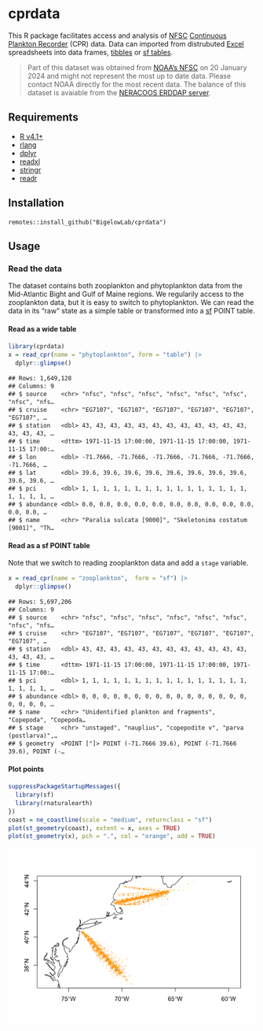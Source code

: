 cprdata
================

This R package facilitates access and analysis of
[NFSC](https://www.fisheries.noaa.gov/about/northeast-fisheries-science-center)
[Continuous Plankton
Recorder](https://en.wikipedia.org/wiki/Continuous_Plankton_Recorder)
(CPR) data. Data can imported from distrubuted
[Excel](https://en.wikipedia.org/wiki/Microsoft_Excel) spreadsheets into
data frames, [tibbles](https://tibble.tidyverse.org/) or [sf
tables](https://r-spatial.github.io/sf/).

> Part of this dataset was obtained from [NOAA’s
> NFSC](https://www.fisheries.noaa.gov/about/northeast-fisheries-science-center)
> on 20 January 2024 and might not represent the most up to date data.
> Please contact NOAA directly for the most recent data. The balance of
> this dataset is avaiable from the [NERACOOS ERDDAP
> server](https://www.neracoos.org/erddap/index.html).

## Requirements

- [R v4.1+](https://www.r-project.org/)
- [rlang](https://CRAN.R-project.org/package=rlang)
- [dplyr](https://CRAN.R-project.org/package=dplyr)
- [readxl](https://CRAN.R-project.org/package=readxl)
- [stringr](https://CRAN.R-project.org/package=stringr)
- [readr](https://CRAN.R-project.org/package=readr)

## Installation

    remotes::install_github("BigelowLab/cprdata")

## Usage

### Read the data

The dataset contains both zooplankton and phytoplankton data from the
Mid-Atlantic Bight and Gulf of Maine regions. We regularily access to
the zooplankton data, but it is easy to switch to phytoplankton. We can
read the data in its “raw” state as a simple table or transformed into a
[sf](https://r-spatial.github.io/sf/) POINT table.

#### Read as a wide table

``` r
library(cprdata)
x = read_cpr(name = "phytoplankton", form = "table") |>
  dplyr::glimpse()
```

    ## Rows: 1,649,128
    ## Columns: 9
    ## $ source    <chr> "nfsc", "nfsc", "nfsc", "nfsc", "nfsc", "nfsc", "nfsc", "nfs…
    ## $ cruise    <chr> "EG7107", "EG7107", "EG7107", "EG7107", "EG7107", "EG7107", …
    ## $ station   <dbl> 43, 43, 43, 43, 43, 43, 43, 43, 43, 43, 43, 43, 43, 43, 43, …
    ## $ time      <dttm> 1971-11-15 17:00:00, 1971-11-15 17:00:00, 1971-11-15 17:00:…
    ## $ lon       <dbl> -71.7666, -71.7666, -71.7666, -71.7666, -71.7666, -71.7666, …
    ## $ lat       <dbl> 39.6, 39.6, 39.6, 39.6, 39.6, 39.6, 39.6, 39.6, 39.6, 39.6, …
    ## $ pci       <dbl> 1, 1, 1, 1, 1, 1, 1, 1, 1, 1, 1, 1, 1, 1, 1, 1, 1, 1, 1, 1, …
    ## $ abundance <dbl> 0.0, 0.0, 0.0, 0.0, 0.0, 0.0, 0.0, 0.0, 0.0, 0.0, 0.0, 0.0, …
    ## $ name      <chr> "Paralia sulcata [9000]", "Skeletonima costatum [9001]", "Th…

#### Read as a sf POINT table

Note that we switch to reading zooplankton data and add a `stage`
variable.

``` r
x = read_cpr(name = "zooplankton",  form = "sf") |>
  dplyr::glimpse() 
```

    ## Rows: 5,697,206
    ## Columns: 9
    ## $ source    <chr> "nfsc", "nfsc", "nfsc", "nfsc", "nfsc", "nfsc", "nfsc", "nfs…
    ## $ cruise    <chr> "EG7107", "EG7107", "EG7107", "EG7107", "EG7107", "EG7107", …
    ## $ station   <dbl> 43, 43, 43, 43, 43, 43, 43, 43, 43, 43, 43, 43, 43, 43, 43, …
    ## $ time      <dttm> 1971-11-15 17:00:00, 1971-11-15 17:00:00, 1971-11-15 17:00:…
    ## $ pci       <dbl> 1, 1, 1, 1, 1, 1, 1, 1, 1, 1, 1, 1, 1, 1, 1, 1, 1, 1, 1, 1, …
    ## $ abundance <dbl> 0, 0, 0, 0, 0, 0, 0, 0, 0, 0, 0, 0, 0, 0, 0, 0, 0, 0, 0, 0, …
    ## $ name      <chr> "Unidentified plankton and fragments", "Copepoda", "Copepoda…
    ## $ stage     <chr> "unstaged", "nauplius", "copepodite v", "parva (postlarva)",…
    ## $ geometry  <POINT [°]> POINT (-71.7666 39.6), POINT (-71.7666 39.6), POINT (-…

#### Plot points

``` r
suppressPackageStartupMessages({
  library(sf)
  library(rnaturalearth)
})
coast = ne_coastline(scale = "medium", returnclass = "sf")
plot(st_geometry(coast), extent = x, axes = TRUE)
plot(st_geometry(x), pch = ".", col = "orange", add = TRUE)
```

![](README_files/figure-gfm/unnamed-chunk-3-1.png)<!-- -->
